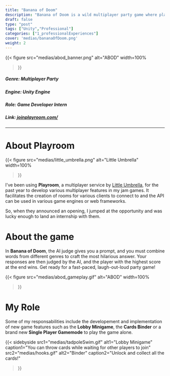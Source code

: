 ```yaml
---
title: "Banana of Doom"
description: "Banana of Doom is a wild multiplayer party game where players combine cards to create crazy answers, with an AI judging each one. The AI picks the most absurd or creative response, leading to hilarious and unpredictable rounds. Perfect for fast fun with friends!"
draft: false
type: "post"
tags: ["Unity","Professional"]
categories: ["1_professionalExperiences"]
cover: 'medias/bananaOfDoom.png'
weight: 2
---
```

{{< figure 
src="medias/abod_banner.png" 
alt="ABOD"
width=100%
>}}
##### **Genre:** Multiplayer Party
#####  **Engine:** Unity Engine
#####  **Role:** Game Developer Intern
#####  **Link:** <a href="https://joinplayroom.com/" target="_blank">joinplayroom.com/</a>
---
# About Playroom
{{< figure 
src="medias/little_umbrella.png" 
alt="Little Umbrella"
width=100%
>}}

I've been using **Playroom**, a multiplayer service by <a href="https://www.littleumbrella.gg/" target="_blank">Little Umbrella</a>, for the past year to develop various multiplayer features in my jam games.
It facilitates the creation of rooms for various clients to connect to and the API can be used in various game engines or web frameworks.

So, when they announced an opening, I jumped at the opportunity and was lucky enough to land an internship with them.

# About the game

In **Banana of Doom**, the AI judge gives you a prompt, and you must combine words from different genres to craft the most hilarious answer. Your responses are then judged by the AI, and the player with the highest score at the end wins. Get ready for a fast-paced, laugh-out-loud party game!

{{< figure 
src="medias/abod_gameplay.gif" 
alt="ABOD"
width=100%
>}}

# My Role

Some of my responsabilities include the developement and implementation of new game features such as the **Lobby Minigame**, the **Cards Binder** or a brand new **Single Player Gamemode** to play the game alone.

{{< sidebyside
  src1="medias/tadpoleSwim.gif"
  alt1="Lobby Minigame"
  caption1="You can throw cards while waiting for other players to join"
  src2="medias/hooks.gif"
  alt2="Binder"
  caption2="Unlock and collect all the cards!"
>}}